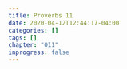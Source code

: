 ```yaml
---
title: Proverbs 11
date: 2020-04-12T12:44:17-04:00
categories: []
tags: []
chapter: "011"
inprogress: false
---
```


